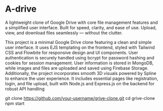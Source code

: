 # A-drive
A lightweight clone of Google Drive with core file management features and a simplified user interface. Built for speed, clarity, and ease of use. Upload, view, and download files seamlessly — without the clutter.

This project is a minimal Google Drive clone featuring a clean and simple user interface. It uses EJS templating on the frontend, styled with Tailwind CSS and Flowbite for responsive design and UI components. User authentication is securely handled using bcrypt for password hashing and cookies for session management. User information is stored in MongoDB, while images and files are uploaded and saved using Firebase Storage. Additionally, the project incorporates smooth 3D visuals powered by Spline to enhance the user experience. It includes essential pages like registration, login, and file upload, built with Node.js and Express.js on the backend for robust API handling

git clone https://github.com/your-username/grive-clone.git
cd grive-clone
npm start
